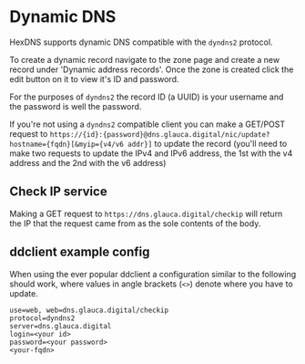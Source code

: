 # Dynamic DNS

HexDNS supports dynamic DNS compatible with the `dyndns2` protocol.

To create a dynamic record navigate to the zone page and create a new record under
'Dynamic address records'. Once the zone is created click the edit button on it to view
it's ID and password. 

For the purposes of `dyndns2` the record ID (a UUID) is your username and the password
is well the password. 

If you're not using a `dyndns2` compatible client you can make a GET/POST request to
`https://{id}:{password}@dns.glauca.digital/nic/update?hostname={fqdn}[&myip={v4/v6 addr}]`
to update the record (you'll need to make two requests to update the IPv4 and IPv6 
address, the 1st with the v4 address and the 2nd with the v6 address)

## Check IP service

Making a GET request to `https://dns.glauca.digital/checkip` will return the IP that the
request came from as the sole contents of the body.

## ddclient example config

When using the ever popular ddclient a configuration similar to the following should work,
where values in angle brackets (`<>`) denote where you have to update.

```text
use=web, web=dns.glauca.digital/checkip
protocol=dyndns2
server=dns.glauca.digital
login=<your id>
password=<your password>
<your-fqdn>
```
